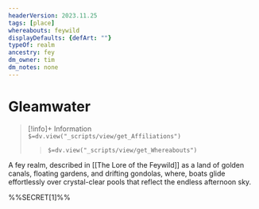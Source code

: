 ```yaml
---
headerVersion: 2023.11.25
tags: [place]
whereabouts: feywild
displayDefaults: {defArt: ""}
typeOf: realm
ancestry: fey
dm_owner: tim
dm_notes: none
---
```

# Gleamwater
>[!info]+ Information  
> `$=dv.view("_scripts/view/get_Affiliations")`  
>> `$=dv.view("_scripts/view/get_Whereabouts")`

A fey realm, described in [[The Lore of the Feywild]] as a land of golden canals, floating gardens, and drifting gondolas, where, boats glide effortlessly over crystal-clear pools that reflect the endless afternoon sky.

%%SECRET[1]%%
